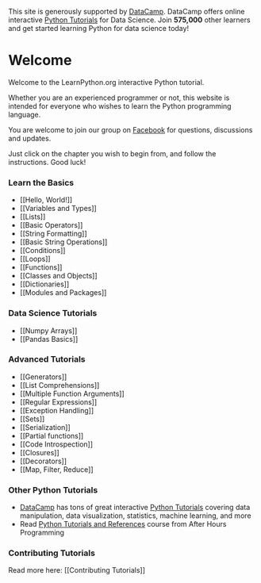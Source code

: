 This site is generously supported by [DataCamp](https://www.datacamp.com/?utm_source=learnpython_com&utm_campaign=learnpython_tutorials). DataCamp offers online interactive [Python Tutorials](https://www.datacamp.com/courses/?utm_source=learnpython_com&utm_campaign=learnpython_tutorials) for Data Science. Join **575,000** other learners and get started learning Python for data science today!

# Welcome

Welcome to the LearnPython.org interactive Python tutorial.

Whether you are an experienced programmer or not, this website is intended for everyone who wishes to learn the Python programming language.<br>

You are welcome to join our group on <a href="http://www.facebook.com/groups/180708015327157/">Facebook</a> for questions, discussions and updates.

Just click on the chapter you wish to begin from, and follow the instructions. Good luck!<br>


### Learn the Basics

- [[Hello, World!]]
- [[Variables and Types]]
- [[Lists]]
- [[Basic Operators]]
- [[String Formatting]]
- [[Basic String Operations]]
- [[Conditions]]
- [[Loops]]
- [[Functions]]
- [[Classes and Objects]]
- [[Dictionaries]]
- [[Modules and Packages]]

### Data Science Tutorials
- [[Numpy Arrays]]
- [[Pandas Basics]]

### Advanced Tutorials

- [[Generators]]
- [[List Comprehensions]]
- [[Multiple Function Arguments]]
- [[Regular Expressions]]
- [[Exception Handling]]
- [[Sets]]
- [[Serialization]]
- [[Partial functions]]
- [[Code Introspection]]
- [[Closures]]
- [[Decorators]]
- [[Map, Filter, Reduce]]

### Other Python Tutorials

- [DataCamp](https://www.datacamp.com/?utm_source=learnpython_com&utm_campaign=learnpython_tutorials) has tons of great interactive [Python Tutorials](https://www.datacamp.com/courses/?utm_source=learnpython_com&utm_campaign=learnpython_tutorials) covering data manipulation, data visualization, statistics, machine learning, and more
- Read [Python Tutorials and References](http://www.afterhoursprogramming.com/index.php?article=181) course from After Hours Programming

### Contributing Tutorials

Read more here: [[Contributing Tutorials]]
